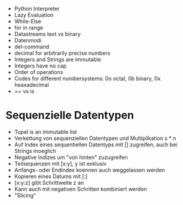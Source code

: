 - Python Interpreter
- Lazy Evaluation
- While-Else
- for in range
- Datastreams text vs binary
- Datenmodi
- del-command
- decimal for arbitrarily precise numbers
- Integers and Strings are immutable
- Integers have no cap
- Order of operations
- Codes for different numbersystems: 0o octal, 0b binary, 0x heaxadecimal
- == vs is

# Sequenzielle Datentypen
- Tupel is an immutable list
- Verkettung von sequenziellen Datentypen und Multiplikation s * n
- Auf Index eines sequentiellen Datentyps mit [] zugreifen, auch bei Strings moeglich
- Negative Indizes um "von hinten" zuzugreifen
- Teilsequenzen mit [x:y], y ist exklusiv
- Anfangs- oder Endindex koennen auch weggelassen werden
- Kopieren eines Datums mit [:]
- [x:y:z] gibt Schrittweite z an
- Kann auch mit negativen Schritten kombiniert werden
- "Slicing"
